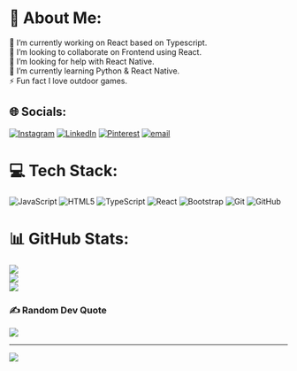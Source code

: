 # 💫 About Me:
🔭 I’m currently working on React based on Typescript.<br>👯 I’m looking to collaborate on Frontend using React.<br>🤝 I’m looking for help with React Native.<br>🌱 I’m currently learning Python & React Native.<br>⚡ Fun fact I love outdoor games.


## 🌐 Socials:
[![Instagram](https://img.shields.io/badge/Instagram-%23E4405F.svg?logo=Instagram&logoColor=white)](https://instagram.com/_justt.romil) [![LinkedIn](https://img.shields.io/badge/LinkedIn-%230077B5.svg?logo=linkedin&logoColor=white)](https://linkedin.com/in/romil-raja) [![Pinterest](https://img.shields.io/badge/Pinterest-%23E60023.svg?logo=Pinterest&logoColor=white)](https://pinterest.com/butter_xoxo) [![email](https://img.shields.io/badge/Email-D14836?logo=gmail&logoColor=white)](mailto:romilraja98@gmail.com) 

# 💻 Tech Stack:
![JavaScript](https://img.shields.io/badge/javascript-%23323330.svg?style=flat&logo=javascript&logoColor=%23F7DF1E) ![HTML5](https://img.shields.io/badge/html5-%23E34F26.svg?style=flat&logo=html5&logoColor=white) ![TypeScript](https://img.shields.io/badge/typescript-%23007ACC.svg?style=flat&logo=typescript&logoColor=white) ![React](https://img.shields.io/badge/react-%2320232a.svg?style=flat&logo=react&logoColor=%2361DAFB) ![Bootstrap](https://img.shields.io/badge/bootstrap-%238511FA.svg?style=flat&logo=bootstrap&logoColor=white) ![Git](https://img.shields.io/badge/git-%23F05033.svg?style=flat&logo=git&logoColor=white) ![GitHub](https://img.shields.io/badge/github-%23121011.svg?style=flat&logo=github&logoColor=white)
# 📊 GitHub Stats:
![](https://github-readme-stats.vercel.app/api?username=Romil2601&theme=dark&hide_border=true&include_all_commits=false&count_private=false)<br/>
![](https://github-readme-streak-stats.herokuapp.com/?user=Romil2601&theme=dark&hide_border=true)<br/>
![](https://github-readme-stats.vercel.app/api/top-langs/?username=Romil2601&theme=dark&hide_border=true&include_all_commits=false&count_private=false&layout=compact)

### ✍️ Random Dev Quote
![](https://quotes-github-readme.vercel.app/api?type=horizontal&theme=radical)

---
[![](https://visitcount.itsvg.in/api?id=Romil2601&icon=0&color=0)](https://visitcount.itsvg.in)

<!-- Proudly created with GPRM ( https://gprm.itsvg.in ) -->
